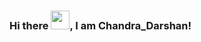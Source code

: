 ### Hi there <img src="https://raw.githubusercontent.com/MartinHeinz/MartinHeinz/master/wave.gif" width="30px">, I am Chandra_Darshan!

<!--
**darshan1059/darshan1059** is a ✨ _special_ ✨ repository because its `README.md` (this file) appears on your GitHub profile.

Here are some ideas to get you started:

- 🔭 I’m currently persuing pgdac from CDAC-ACTS  
- 🌱 I’m currently learning full stack development
- 👯 I’m looking to collaborate on 
- 🤔 I’m looking for help with ...
- 💬 Ask me about ...
- 📫 How to reach me: ...
- 😄 Pronouns: ...
- ⚡ Fun fact: ...
-->
